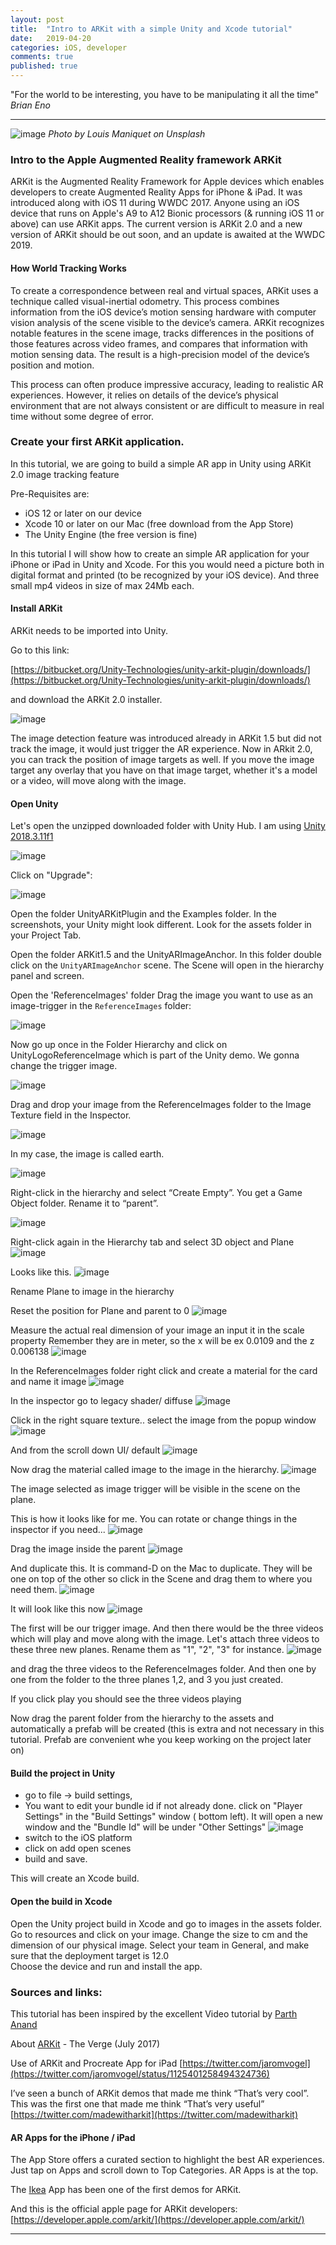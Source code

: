 ```yaml
---
layout: post
title:  "Intro to ARKit with a simple Unity and Xcode tutorial"
date:   2019-04-20
categories: iOS, developer
comments: true
published: true
---
```



<div class="message">
"For the world to be interesting, you have to be manipulating it all the time" 
<br><cite>Brian Eno </cite> 
</div>

***************

![image](/assets/img/louis-maniquet-684906-unsplash.jpg)
<cite>Photo by Louis Maniquet on Unsplash</cite>
<br>
### Intro to the Apple Augmented Reality framework ARKit

ARKit is the Augmented Reality Framework for Apple devices which enables developers to create Augmented Reality Apps for iPhone & iPad. It was introduced along with iOS 11 during WWDC 2017. 
Anyone using an iOS device that runs on Apple's A9 to A12 Bionic processors (& running iOS 11 or above) can use ARKit apps.
The current version is ARKit 2.0 and a new version of ARKit should be out soon, and an update is awaited at the WWDC 2019.


#### How World Tracking Works

To create a correspondence between real and virtual spaces, ARKit uses a technique called visual-inertial odometry. This process combines information from the iOS device’s motion sensing hardware with computer vision analysis of the scene visible to the device’s camera. ARKit recognizes notable features in the scene image, tracks differences in the positions of those features across video frames, and compares that information with motion sensing data. The result is a high-precision model of the device’s position and motion.

This process can often produce impressive accuracy, leading to realistic AR experiences. However, it relies on details of the device’s physical environment that are not always consistent or are difficult to measure in real time without some degree of error.



### Create your first ARKit application.


In this tutorial, we are going to build a simple AR app in Unity using ARKit 2.0 image tracking feature

Pre-Requisites are:

- iOS 12 or later on our device
- Xcode 10 or later on our Mac (free download from the App Store)
- The Unity Engine (the free version is fine) 

In this tutorial I will show how to create an simple AR application for your iPhone or iPad in Unity and Xcode. For this you would need a picture both in digital format and printed (to be recognized by your iOS device). And three small mp4 videos in size of max 24Mb each. 

#### Install ARKit

ARKit needs to be imported into Unity. 

Go to this link:

[https://bitbucket.org/Unity-Technologies/unity-arkit-plugin/downloads/](https://bitbucket.org/Unity-Technologies/unity-arkit-plugin/downloads/)

and download the ARKit 2.0 installer.

![image](/assets/img/ARKittutorialscreenshots/13.32.57.png)

The image detection feature was introduced already in ARKit 1.5 but did not track the image, it would just trigger the AR experience. Now in ARkit 2.0, you can track the position of image targets as well.
If you move the image target any overlay that you have on that image target, whether it's a model or a video, will move along with the image.

#### Open Unity
Let's open the unzipped downloaded folder with Unity Hub. I am using [Unity 2018.3.11f1](https://unity3d.com/get-unity/download/archive)

![image](/assets/img/ARKittutorialscreenshots/13.58.25.png)

Click on "Upgrade":

![image](/assets/img/ARKittutorialscreenshots/13.58.41.png)

Open the folder UnityARKitPlugin and the Examples folder. In the screenshots, your Unity might look different. Look for the assets folder in your Project Tab.

Open the folder ARKit1.5 and the UnityARImageAnchor.
In this folder double click on the `UnityARImageAnchor` scene. The Scene will open in the hierarchy panel and screen.

Open the 'ReferenceImages' folder
Drag the image you want to use as an image-trigger in the `ReferenceImages` folder:

![image](/assets/img/ARKittutorialscreenshots/14.05.40.png)

Now go up once in the Folder Hierarchy and click on UnityLogoReferenceImage which is part of the Unity demo. We gonna change the trigger image. 

![image](/assets/img/ARKittutorialscreenshots/14.10.02.png)

Drag and drop your image from the ReferenceImages folder to the Image Texture field in the Inspector.

![image](/assets/img/ARKittutorialscreenshots/14.10.09.png)

In my case, the image is called earth.

![image](/assets/img/ARKittutorialscreenshots/14.12.49.png)

Right-click in the hierarchy and select “Create Empty”. You get a Game  Object folder. Rename it to “parent”.

![image](/assets/img/ARKittutorialscreenshots/14.14.21.png)

Right-click again in the Hierarchy tab and select 3D object and Plane
![image](/assets/img/ARKittutorialscreenshots/14.16.13.png)


Looks like this.
![image](/assets/img/ARKittutorialscreenshots/14.17.01.png)

Rename Plane to image in the hierarchy

Reset the position for Plane and parent to 0
![image](/assets/img/ARKittutorialscreenshots/14.17.54.png)

Measure the actual real dimension of your image an input it in the scale property
Remember they are in meter, so the x will be ex 0.0109 and the z 0.006138
![image](/assets/img/ARKittutorialscreenshots/14.20.32.png)

In the ReferenceImages folder right click and create a material for the card and name it image
![image](/assets/img/ARKittutorialscreenshots/14.25.55.png)

In the inspector go to legacy shader/ diffuse
![image](/assets/img/ARKittutorialscreenshots/14.28.05.png)

Click in the right square texture.. select the image from the popup window
![image](/assets/img/ARKittutorialscreenshots/14.30.49.png)

And from the scroll down UI/ default
![image](/assets/img/ARKittutorialscreenshots/14.32.07.png)

Now drag the material called image to the image in the hierarchy.
![image](/assets/img/ARKittutorialscreenshots/14.32.51.png)

The image selected as image trigger will be visible in the scene on the plane.

This is how it looks like for me. You can rotate or change things in the inspector if you need...
![image](/assets/img/ARKittutorialscreenshots/14.34.33.png)

Drag the image inside the parent
![image](/assets/img/ARKittutorialscreenshots/14.45.06.png)

And duplicate this. It is command-D on the Mac to duplicate.
They will be one on top of the other so click in the Scene and drag them to where you need them.
![image](/assets/img/ARKittutorialscreenshots/14.47.23.png)

It will look like this now
![image](/assets/img/ARKittutorialscreenshots/14.50.14.png)

The first will be our trigger image.
And then there would be the three videos which will play and
move along with the image.
Let's attach three videos to these three new planes.
Rename them as "1", "2", "3" for instance. 
![image](/assets/img/ARKittutorialscreenshots/14.54.08.png)


and drag the three videos to the ReferenceImages folder.
And then one by one from the folder to the three planes 1,2, and 3 you just created.

If you click play you should see the three videos playing

Now drag the parent folder from the hierarchy to the assets and automatically a prefab will be created (this is extra and not necessary in this tutorial. Prefab are convenient whe you keep working on the project later on)

#### Build the project in Unity

- go to file -> build settings, 
- You want to edit your bundle id if not already done. click on "Player Settings" in the "Build Settings" window ( bottom left). It will open a new window and the "Bundle Id" will be under "Other Settings"
      ![image](/assets/img/ARKittutorialscreenshots/211.43.18.png)
- switch to the iOS platform 
- click on add open scenes 
- build and save.

This will create an Xcode build.

#### Open the build in Xcode

Open the Unity project build in Xcode and go to images in the assets folder.
Go to resources and click on your image. Change the size to cm and the dimension of our physical image.
Select your team in General, and make sure that the deployment target is 12.0  
Choose the device and run and install the app.


### Sources and links:

This tutorial has been inspired by the excellent Video tutorial by [Parth Anand](https://youtu.be/POIYPIJtgtM)

About [ARKit](https://www.theverge.com/tldr/2017/7/26/16035376/arkit-augmented-reality-a-ha-take-on-me-video-trixi-studios) - The Verge (July 2017)

Use of ARKit and Procreate App for iPad
[https://twitter.com/jaromvogel](https://twitter.com/jaromvogel/status/1125401258494324736)

I’ve seen a bunch of ARKit demos that made me think “That’s very cool”. This was the first one that made me think “That’s very useful”
[https://twitter.com/madewitharkit](https://twitter.com/madewitharkit)

#### AR Apps for the iPhone / iPad

The App Store offers a curated section to highlight the best AR experiences. Just tap on Apps and scroll down to Top Categories. AR Apps is at the top.

The [Ikea](https://www.google.com/url?sa=t&rct=j&q=&esrc=s&source=web&cd=1&cad=rja&uact=8&ved=2ahUKEwiF-4O75IviAhUwMewKHRIxAHMQFjAAegQIAhAB&url=https%3A%2F%2Fitunes.apple.com%2Fus%2Fapp%2Fikea-place%2Fid1279244498%3Fmt%3D8&usg=AOvVaw0JuWZkNMjTuCTziRMISM9K) App has been one of the first demos for ARKit.

And this is the official apple page for ARKit developers:
[https://developer.apple.com/arkit/](https://developer.apple.com/arkit/)

<hr>
